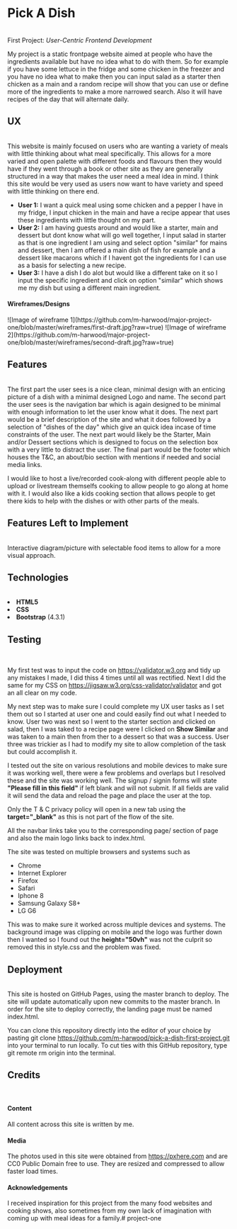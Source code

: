 <h1>Pick A Dish</h1>
<br>
First Project: <i>User-Centric Frontend Development</i>

My project is a static frontpage website aimed at people who have the ingredients available but have no idea what to do with them.
So for example if you have some lettuce in the fridge and some chicken in the freezer and you have no idea what to make then you can input salad as a starter then chicken as a main and a random recipe will show that you can use or
define more of the ingredients to make a more narrowed search.
Also it will have recipes of the day that will alternate daily.

<h2>UX</h2>
<br>
This website is mainly focused on users who are wanting a variety of meals with little thinking about what meal specifically. This allows for a more varied and open palette with different foods and flavours then they would have if they 
went through a book or other site as they are generally structured in a way that makes the user need a meal idea in mind.
I think this site would be very used as users now want to have variety and speed with little thinking on there end.

<ul>
<li><b>User 1:</b> I want a quick meal using some chicken and a pepper I have in my fridge, I input chicken in the main and have a recipe appear that uses these ingredients with little thought on my part.</li>
<li><b>User 2:</b> I am having guests around and would like a starter, main and dessert but dont know what will go well together, I input salad in starter as that is one ingredient I am using and select option "similar" for mains and dessert, 
then I am offered a main dish of fish for example and a dessert like macarons which if I havent got the ingredients for I can use as a basis for selecting a new recipe.</li>
<li><b>User 3:</b> I have a dish I do alot but would like a different take on it so I input the specific ingredient and click on option "similar" which shows me my dish but using a different main ingredient.</li>
</ul>

<h4>Wireframes/Designs</h4>
![Image of wireframe 1](https://github.com/m-harwood/major-project-one/blob/master/wireframes/first-draft.jpg?raw=true)
![Image of wireframe 2](https://github.com/m-harwood/major-project-one/blob/master/wireframes/second-draft.jpg?raw=true)

<h2>Features</h2>
<br>
The first part the user sees is a nice clean, minimal design with an enticing picture of a dish with a minimal designed Logo and name.
The second part the user sees is the navigation bar which is again designed to be minimal with enough information to let the user know what it does.
The next part would be a brief description of the site and what it does followed by a selection of "dishes of the day" which give an quick idea incase of time constraints of the user.
The next part would likely be the Starter, Main and/or Dessert sections which is designed to focus on the selection box with a very little to distract the user.
The final part would be the footer which houses the T&C, an about/bio section with mentions if needed and social media links.

I would like to host a live/recorded cook-along with different people able to upload or livestream themselfs cooking to allow people to go along at home with it.
I would also like a kids cooking section that allows people to get there kids to help with the dishes or with other parts of the meals.

<h2>Features Left to Implement</h2>
<br>
Interactive diagram/picture with selectable food items to allow for a more visual approach.

<h2>Technologies</h2>
<br>
<li><b>HTML5</b></li>
<li><b>CSS</b></li>
<li><b>Bootstrap</b> (4.3.1)</li>

<h2>Testing</h2>
<br>

My first test was to input the code on <a href="https://validator.w3.org">https://validator.w3.org<a> and tidy up any mistakes I made, I did thiss 4 times until all was rectified.
Next I did the same for my CSS on <a href="https://jigsaw.w3.org/css-validator/validator">https://jigsaw.w3.org/css-validator/validator<a> and got an all clear on my code.

My next step was to make sure I could complete my UX user tasks as I set them out so I started at user one and could easily find out what I needed to know.
User two was next so I went to the starter section and clicked on salad, then I was taked to a recipe page were I clicked on <b>Show Similar</b> and was taken to a main then from ther to a dessert so that was a success.
User three was trickier as I had to modify my site to allow completion of the task but could accomplish it.

I tested out the site on various resolutions and mobile devices to make sure it was working well, there were a few problems and overlaps but I resolved these and the site was working well.
The signup / signin forms will state <b>"Please fill in this field"</b> if left blank and will not submit. If all fields are valid it will send the data and reload the page and place the user at the top.

Only the T & C privacy policy will open in a new tab using the <b>target="_blank"</b> as this is not part of the flow of the site.

All the navbar links take you to the corresponding page/ section of page and also the main logo links back to index.html.

The site was tested on multiple browsers and systems such as <ul>
<li>Chrome</li>
<li>Internet Explorer</li>
<li>Firefox</li>
<li>Safari</li>
<li>Iphone 8</li>
<li>Samsung Galaxy S8+</li>
<li>LG G6</li>
</ul>
This was to make sure it worked across multiple devices and systems.
The background image was clipping on mobile and the logo was further down then I wanted so I found out the <b>height="50vh"</b> was not the culprit so removed this in style.css and the problem was fixed.

<h2>Deployment</h2>
<br>
This site is hosted on GitHub Pages, using the master branch to deploy. 
The site will update automatically upon new commits to the master branch. 
In order for the site to deploy correctly, the landing page must be named index.html.

You can clone this repository directly into the editor of your choice by pasting git clone https://github.com/m-harwood/pick-a-dish-first-project.git into your terminal to run locally.
To cut ties with this GitHub repository, type git remote rm origin into the terminal.

<h2>Credits</h2>
<br>
<h4>Content</h4>

All content across this site is written by me.

<h4>Media</h4>

The photos used in this site were obtained from https://pxhere.com and are CC0 Public Domain free to use.
They are resized and compressed to allow faster load times.

<h4>Acknowledgements</h4>

I received inspiration for this project from the many food websites and cooking shows, also sometimes from my own lack of imagination with coming up with meal ideas for a family.# project-one
